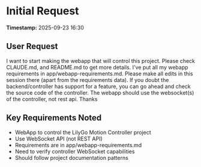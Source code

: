 # Initial Request

**Timestamp:** 2025-09-23 16:30

## User Request
I want to start making the webapp that will control this project. Please check CLAUDE.md, and README.md to get more details. I've put all my webapp requirements in app/webapp-requirements.md. Please make all edits in this session there (apart from the requirements data). If you doubt the backend/controller has support for a feature, you can go ahead and check the source code of the controller. The webapp should use the websocket(s) of the controller, not rest api. Thanks

## Key Requirements Noted
- WebApp to control the LilyGo Motion Controller project
- Use WebSocket API (not REST API)
- Requirements are in app/webapp-requirements.md
- Need to verify controller WebSocket capabilities
- Should follow project documentation patterns